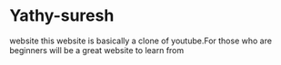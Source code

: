 # Yathy-suresh
website
this website is basically a clone of youtube.For those who are beginners will be a great website to learn from
